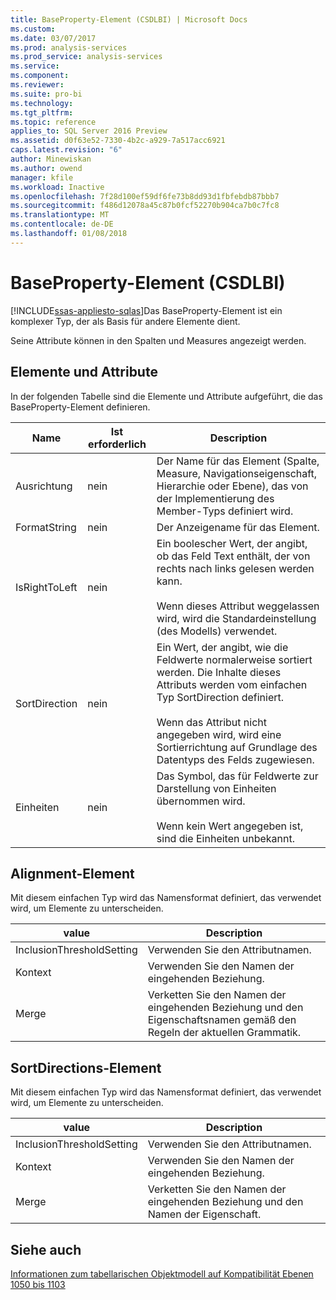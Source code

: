 ```yaml
---
title: BaseProperty-Element (CSDLBI) | Microsoft Docs
ms.custom: 
ms.date: 03/07/2017
ms.prod: analysis-services
ms.prod_service: analysis-services
ms.service: 
ms.component: 
ms.reviewer: 
ms.suite: pro-bi
ms.technology: 
ms.tgt_pltfrm: 
ms.topic: reference
applies_to: SQL Server 2016 Preview
ms.assetid: d0f63e52-7330-4b2c-a929-7a517acc6921
caps.latest.revision: "6"
author: Minewiskan
ms.author: owend
manager: kfile
ms.workload: Inactive
ms.openlocfilehash: 7f28d100ef59df6fe73b8dd93d1fbfebdb87bbb7
ms.sourcegitcommit: f486d12078a45c87b0fcf52270b904ca7b0c7fc8
ms.translationtype: MT
ms.contentlocale: de-DE
ms.lasthandoff: 01/08/2018
---
```

# <a name="baseproperty-element-csdlbi"></a>BaseProperty-Element (CSDLBI)
[!INCLUDE[ssas-appliesto-sqlas](../../../includes/ssas-appliesto-sqlas.md)]Das BaseProperty-Element ist ein komplexer Typ, der als Basis für andere Elemente dient.  
  
 Seine Attribute können in den Spalten und Measures angezeigt werden.  
  
## <a name="elements-and-attributes"></a>Elemente und Attribute  
 In der folgenden Tabelle sind die Elemente und Attribute aufgeführt, die das BaseProperty-Element definieren.  
  
|Name|Ist erforderlich|Description|  
|----------|-----------------|-----------------|  
|Ausrichtung|nein|Der Name für das Element (Spalte, Measure, Navigationseigenschaft, Hierarchie oder Ebene), das von der Implementierung des Member-Typs definiert wird.|  
|FormatString|nein|Der Anzeigename für das Element.|  
|IsRightToLeft|nein|Ein boolescher Wert, der angibt, ob das Feld Text enthält, der von rechts nach links gelesen werden kann.<br /><br /> Wenn dieses Attribut weggelassen wird, wird die Standardeinstellung (des Modells) verwendet.|  
|SortDirection|nein|Ein Wert, der angibt, wie die Feldwerte normalerweise sortiert werden. Die Inhalte dieses Attributs werden vom einfachen Typ SortDirection definiert.<br /><br /> Wenn das Attribut nicht angegeben wird, wird eine Sortierrichtung auf Grundlage des Datentyps des Felds zugewiesen.|  
|Einheiten|nein|Das Symbol, das für Feldwerte zur Darstellung von Einheiten übernommen wird.<br /><br /> Wenn kein Wert angegeben ist, sind die Einheiten unbekannt.|  
  
## <a name="alignment-element"></a>Alignment-Element  
 Mit diesem einfachen Typ wird das Namensformat definiert, das verwendet wird, um Elemente zu unterscheiden.  
  
|value|Description|  
|-----------|-----------------|  
|InclusionThresholdSetting|Verwenden Sie den Attributnamen.|  
|Kontext|Verwenden Sie den Namen der eingehenden Beziehung.|  
|Merge|Verketten Sie den Namen der eingehenden Beziehung und den Eigenschaftsnamen gemäß den Regeln der aktuellen Grammatik.|  
  
## <a name="sortdirection-element"></a>SortDirections-Element  
 Mit diesem einfachen Typ wird das Namensformat definiert, das verwendet wird, um Elemente zu unterscheiden.  
  
|value|Description|  
|-----------|-----------------|  
|InclusionThresholdSetting|Verwenden Sie den Attributnamen.|  
|Kontext|Verwenden Sie den Namen der eingehenden Beziehung.|  
|Merge|Verketten Sie den Namen der eingehenden Beziehung und den Namen der Eigenschaft.|  
  
## <a name="see-also"></a>Siehe auch  
 [Informationen zum tabellarischen Objektmodell auf Kompatibilität Ebenen 1050 bis 1103](../../../analysis-services/tabular-model-programming-compatibility-levels-1050-1103/representation/understanding-tabular-object-model-at-levels-1050-through-1103.md)  
  
  
